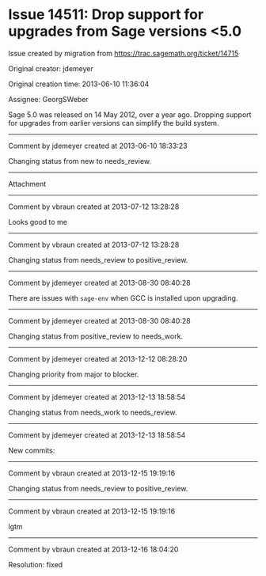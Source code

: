 # Issue 14511: Drop support for upgrades from Sage versions <5.0

Issue created by migration from https://trac.sagemath.org/ticket/14715

Original creator: jdemeyer

Original creation time: 2013-06-10 11:36:04

Assignee: GeorgSWeber

Sage 5.0 was released on 14 May 2012, over a year ago. Dropping support for upgrades from earlier versions can simplify the build system.


---

Comment by jdemeyer created at 2013-06-10 18:33:23

Changing status from new to needs_review.


---

Attachment


---

Comment by vbraun created at 2013-07-12 13:28:28

Looks good to me


---

Comment by vbraun created at 2013-07-12 13:28:28

Changing status from needs_review to positive_review.


---

Comment by jdemeyer created at 2013-08-30 08:40:28

There are issues with `sage-env` when GCC is installed upon upgrading.


---

Comment by jdemeyer created at 2013-08-30 08:40:28

Changing status from positive_review to needs_work.


---

Comment by jdemeyer created at 2013-12-12 08:28:20

Changing priority from major to blocker.


---

Comment by jdemeyer created at 2013-12-13 18:58:54

Changing status from needs_work to needs_review.


---

Comment by jdemeyer created at 2013-12-13 18:58:54

New commits:


---

Comment by vbraun created at 2013-12-15 19:19:16

Changing status from needs_review to positive_review.


---

Comment by vbraun created at 2013-12-15 19:19:16

lgtm


---

Comment by vbraun created at 2013-12-16 18:04:20

Resolution: fixed
